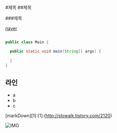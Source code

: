 #제목
##제목

###제목

[naver](http://www.naver.com)


```java

public class Main {

  public static void main(String[] args) {
   
  }
}

```


라인
---
- a
- b
- c


[markDown][1]
[1]:(http://slowalk.tistory.com/2120)


![IMG](imagegs/Workspace-Template.jpg)
